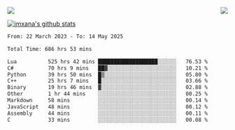 <p>
  <a href="https://count.getloli.com/"><img src="https://count.getloli.com/get/@xana.readme?theme=moebooru-h"></a>
  <img src="https://weather-icon.journeyad.repl.co/@hangzhou?v=1" align="right">
</p>


<a href="https://github.com/imxana"><img align="center" src="https://github-readme-stats.vercel.app/api?username=imxana&show_icons=true&include_all_commits=true&hide_border=tru&custom_title=imxana%27s%20Github%20Stats" alt="imxana's github stats" /></a> 

<!--START_SECTION:waka-->

```txt
From: 22 March 2023 - To: 14 May 2025

Total Time: 686 hrs 53 mins

Lua          525 hrs 42 mins ███████████████████░░░░░░   76.53 %
C#           70 hrs 9 mins   ██▓░░░░░░░░░░░░░░░░░░░░░░   10.21 %
Python       39 hrs 50 mins  █▒░░░░░░░░░░░░░░░░░░░░░░░   05.80 %
C++          25 hrs 7 mins   █░░░░░░░░░░░░░░░░░░░░░░░░   03.66 %
Binary       19 hrs 46 mins  ▓░░░░░░░░░░░░░░░░░░░░░░░░   02.88 %
Other        1 hr 44 mins    ░░░░░░░░░░░░░░░░░░░░░░░░░   00.25 %
Markdown     58 mins         ░░░░░░░░░░░░░░░░░░░░░░░░░   00.14 %
JavaScript   48 mins         ░░░░░░░░░░░░░░░░░░░░░░░░░   00.12 %
Assembly     44 mins         ░░░░░░░░░░░░░░░░░░░░░░░░░   00.11 %
C            33 mins         ░░░░░░░░░░░░░░░░░░░░░░░░░   00.08 %
```

<!--END_SECTION:waka-->
